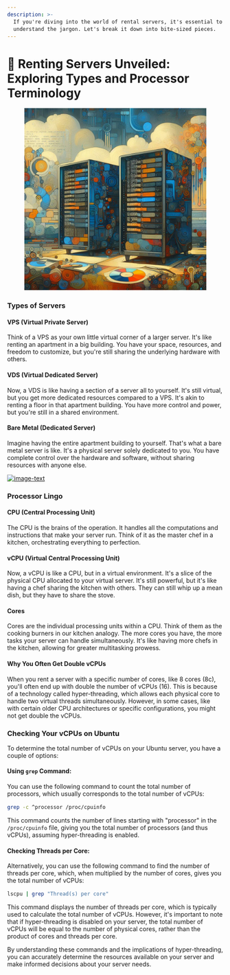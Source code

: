 ```yaml
---
description: >-
  If you're diving into the world of rental servers, it's essential to
  understand the jargon. Let's break it down into bite-sized pieces.
---
```


# 👀 Renting Servers Unveiled: Exploring Types and Processor Terminology

<figure><img src="../.gitbook/assets/_c62bc411-9e46-4fe2-82a1-fba2d241f657.jpeg" alt=""><figcaption></figcaption></figure>

### Types of Servers

#### VPS (Virtual Private Server)

Think of a VPS as your own little virtual corner of a larger server. It's like renting an apartment in a big building. You have your space, resources, and freedom to customize, but you're still sharing the underlying hardware with others.

#### VDS (Virtual Dedicated Server)

Now, a VDS is like having a section of a server all to yourself. It's still virtual, but you get more dedicated resources compared to a VPS. It's akin to renting a floor in that apartment building. You have more control and power, but you're still in a shared environment.

#### Bare Metal (Dedicated Server)

Imagine having the entire apartment building to yourself. That's what a bare metal server is like. It's a physical server solely dedicated to you. You have complete control over the hardware and software, without sharing resources with anyone else.

[![image-text](https://accademiainfinita.it/extra-contents/quil-best-providers-banner-square.jpg)](https://iri.quest/quil-best-server-providers)

### Processor Lingo

#### CPU (Central Processing Unit)

The CPU is the brains of the operation. It handles all the computations and instructions that make your server run. Think of it as the master chef in a kitchen, orchestrating everything to perfection.

#### vCPU (Virtual Central Processing Unit)

Now, a vCPU is like a CPU, but in a virtual environment. It's a slice of the physical CPU allocated to your virtual server. It's still powerful, but it's like having a chef sharing the kitchen with others. They can still whip up a mean dish, but they have to share the stove.

#### Cores

Cores are the individual processing units within a CPU. Think of them as the cooking burners in our kitchen analogy. The more cores you have, the more tasks your server can handle simultaneously. It's like having more chefs in the kitchen, allowing for greater multitasking prowess.

#### Why You Often Get Double vCPUs

When you rent a server with a specific number of cores, like 8 cores (8c), you'll often end up with double the number of vCPUs (16). This is because of a technology called hyper-threading, which allows each physical core to handle two virtual threads simultaneously. However, in some cases, like with certain older CPU architectures or specific configurations, you might not get double the vCPUs.

### Checking Your vCPUs on Ubuntu

To determine the total number of vCPUs on your Ubuntu server, you have a couple of options:

#### **Using `grep` Command**:&#x20;

You can use the following command to count the total number of processors, which usually corresponds to the total number of vCPUs:

```bash
grep -c ^processor /proc/cpuinfo
```

This command counts the number of lines starting with "processor" in the `/proc/cpuinfo` file, giving you the total number of processors (and thus vCPUs), assuming hyper-threading is enabled.

#### **Checking Threads per Core**:&#x20;

Alternatively, you can use the following command to find the number of threads per core, which, when multiplied by the number of cores, gives you the total number of vCPUs:

```bash
lscpu | grep "Thread(s) per core"
```

This command displays the number of threads per core, which is typically used to calculate the total number of vCPUs. However, it's important to note that if hyper-threading is disabled on your server, the total number of vCPUs will be equal to the number of physical cores, rather than the product of cores and threads per core.

By understanding these commands and the implications of hyper-threading, you can accurately determine the resources available on your server and make informed decisions about your server needs.
